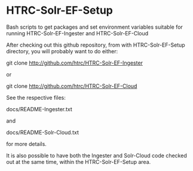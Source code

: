 # HTRC-Solr-EF-Setup

Bash scripts to get packages and set environment variables suitable
for running HTRC-Solr-EF-Ingester and HTRC-Solr-EF-Cloud

After checking out this github repository, from with HTRC-Solr-EF-Setup
directory, you will probably want to do either:

 git clone http://github.com/htrc/HTRC-Solr-EF-Ingester

or

 git clone http://github.com/htrc/HTRC-Solr-EF-Cloud

See the respective files:

  docs/README-Ingester.txt

and

  docs/README-Solr-Cloud.txt

for more details.

It is also possible to have both the Ingester and Solr-Cloud code
checked out at the same time, within the HTRC-Solr-EF-Setup area.


